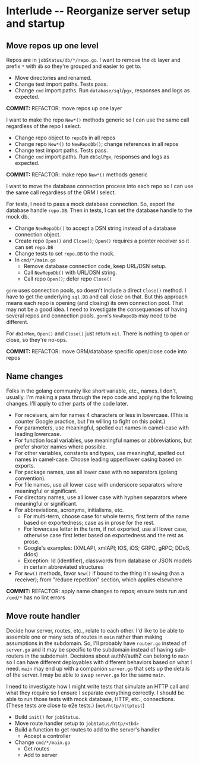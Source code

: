 # Interlude -- Reorganize server setup and startup

## Move repos up one level

Repos are in `jobStatus/db/*/repo.go`. I want to remove the `db` layer and prefix `*` with `db` so they're grouped and easier to get to.

* Move directories and renamed.
* Change test import paths. Tests pass.
* Change `cmd` import paths. Run `database/sql`/`pgx`, responses and logs as expected.

**COMMIT:** REFACTOR: move repos up one layer

I want to make the repo `New*()` methods generic so I can use the same call regardless of the repo I select.

* Change repo object to `repoDb` in all repos
* Change repo `New*()` to `NewRepoDb()`; change references in all repos
* Change test import paths. Tests pass.
* Change `cmd` import paths. Run `dbSqlPgx`, responses and logs as expected.

**COMMIT:** REFACTOR: make repo `New*()` methods generic

I want to move the database connection process into each repo so I can use the same call regardless of the ORM I select.

For tests, I need to pass a mock database connection. So, export the database handle `repo.DB`. Then in tests, I can set the database handle to the mock db.

* Change `NewRepoDb()` to accept a DSN string instead of a database connection object.
* Create repo `Open()` and `Close()`; `Open()` requires a pointer receiver so it can set `repo.DB`
* Change tests to set `repo.DB` to the mock.
* In `cmd/*/main.go`
  * Remove database connection code, keep URL/DSN setup.
  * Call `NewRepoDb()` with URL/DSN string.
  * Call repo `Open()`; defer repo `Close()`

`gorm` uses connection pools, so doesn't include a direct `Close()` method. I have to get the underlying `sql.DB` and call close on that. But this approach means each repo is opening (and closing) its own connection pool. That may not be a good idea. I need to investigate the consequences of having several repos and connection pools. `gorm`'s `NewRepoDb` may need to be different.

For `dbInMem`, `Open()` and `Close()` just return `nil`. There is nothing to open or close, so they're no-ops.

**COMMIT:** REFACTOR: move ORM/database specific open/close code into repos

## Name changes

Folks in the golang community like short variable, etc., names. I don't, usually. I'm making a pass through the repo code and applying the following changes. I'll apply to other parts of the code later.

* For receivers, aim for names 4 characters or less in lowercase. (This is counter Google practice, but I'm willing to fight on this point.)
* For parameters, use meaningful, spelled out names in camel-case with leading lowercase.
* For function local variables, use meaningful names or abbreviations, but prefer shorter names where possible.
* For other variables, constants and types, use meaningful, spelled out names in camel-case. Choose leading upper/lower casing based on exports.
* For package names, use all lower case with no separators (golang convention).
* For file names, use all lower case with underscore separators where meaningful or significant.
* For directory names, use all lower case with hyphen separators where meaningful or significant.
* For abbreviations, acronyms, initialisms, etc.
  * For multi-term, choose case for whole terms; first term of the name based on exportedness; case as in prose for the rest.
  * For lowercase letter in the term, if not exported, use all lower case, otherwise case first letter based on exportedness and the rest as prose.
  * Google's examples: (XMLAPI, xmlAPI; IOS, iOS; GRPC, gRPC; DDoS, ddos)
  * Exception: Id (identifier), classwords from database or JSON models in certain abbreviated structures
* For `New()` methods, favor `New()` if bound to the thing it's `New`ing (has a receiver); from "reduce repetition" section, which applies elsewhere

**COMMIT:** REFACTOR: apply name changes to repos; ensure tests run and `/cmd/*` has no lint errors

## Move route handler

Decide how server, routes, etc., relate to each other. I'd like to be able to assemble one or many sets of routes in `main` rather than making assumptions in the subdomain. So, I'll probably have `router.go` instead of `server.go` and it may be specific to the subdomain instead of having sub-routers in the subdomain. Decisions about authN/authZ can belong to `main` so I can have different deployables with different behaviors based on what I need. `main` may end up with a companion `server.go` that sets up the details of the server. I may be able to swap `server.go` for the same `main`.

I need to investigate how I might write tests that simulate an HTTP call and what they require so I ensure I separate everything correctly. I should be able to run those tests with mock database, HTTP, etc., connections. (These tests are close to e2e tests.) (`net/http/httptest`)

* Build `init()` for `jobStatus`.
* Move route handler setup to `jobStatus/http/<tbd>`
* Build a function to get routes to add to the server's handler
  * Accept a controller
* Change `cmd/*/main.go`
  * Get routes
  * Add to server

